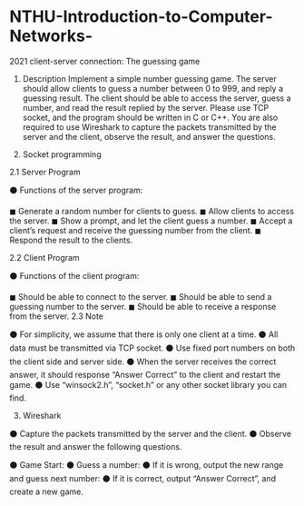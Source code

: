 # NTHU-Introduction-to-Computer-Networks-
2021 client-server connection: The guessing game


1. Description
Implement a simple number guessing game. The server should allow clients
to guess a number between 0 to 999, and reply a guessing result. The client should be able to access the server, guess a number, and read the result replied by the server. Please use TCP socket, and the program should be written in C or C++. You are also required to use Wireshark to capture the packets transmitted by the server and the client, observe the result, and answer the questions.



2. Socket programming 


2.1 Server Program

⚫ Functions of the server program:

◼ Generate a random number for clients to guess.
◼ Allow clients to access the server.
◼ Show a prompt, and let the client guess a number.
◼ Accept a client’s request and receive the guessing number from the client.
◼ Respond the result to the clients.


2.2 Client Program

⚫ Functions of the client program:

◼ Should be able to connect to the server.
◼ Should be able to send a guessing number to the server.
◼ Should be able to receive a response from the server. 2.3 Note


⚫ For simplicity, we assume that there is only one client at a time.
⚫ All data must be transmitted via TCP socket.
⚫ Use fixed port numbers on both the client side and server side.
⚫ When the server receives the correct answer, it should response “Answer Correct” to the client and restart the game.
⚫ Use “winsock2.h”, “socket.h” or any other socket library you can find.



3. Wireshark

⚫ Capture the packets transmitted by the server and the client.
⚫ Observe the result and answer the following questions.



⚫ Game Start:
⚫ Guess a number:
⚫ If it is wrong, output the new range and guess next number:
⚫ If it is correct, output “Answer Correct”, and create a new game.
   
 
